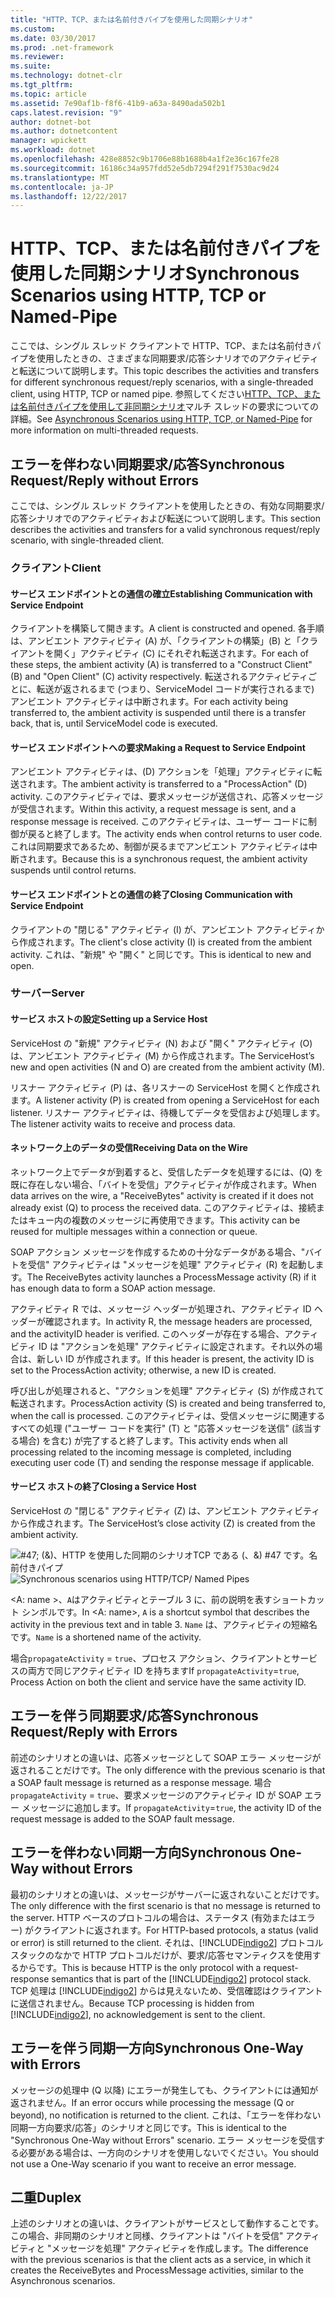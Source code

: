 ```yaml
---
title: "HTTP、TCP、または名前付きパイプを使用した同期シナリオ"
ms.custom: 
ms.date: 03/30/2017
ms.prod: .net-framework
ms.reviewer: 
ms.suite: 
ms.technology: dotnet-clr
ms.tgt_pltfrm: 
ms.topic: article
ms.assetid: 7e90af1b-f8f6-41b9-a63a-8490ada502b1
caps.latest.revision: "9"
author: dotnet-bot
ms.author: dotnetcontent
manager: wpickett
ms.workload: dotnet
ms.openlocfilehash: 428e8852c9b1706e88b1688b4a1f2e36c167fe28
ms.sourcegitcommit: 16186c34a957fdd52e5db7294f291f7530ac9d24
ms.translationtype: MT
ms.contentlocale: ja-JP
ms.lasthandoff: 12/22/2017
---
```

# <a name="synchronous-scenarios-using-http-tcp-or-named-pipe"></a><span data-ttu-id="ccf2b-102">HTTP、TCP、または名前付きパイプを使用した同期シナリオ</span><span class="sxs-lookup"><span data-stu-id="ccf2b-102">Synchronous Scenarios using HTTP, TCP or Named-Pipe</span></span>
<span data-ttu-id="ccf2b-103">ここでは、シングル スレッド クライアントで HTTP、TCP、または名前付きパイプを使用したときの、さまざまな同期要求/応答シナリオでのアクティビティと転送について説明します。</span><span class="sxs-lookup"><span data-stu-id="ccf2b-103">This topic describes the activities and transfers for different synchronous request/reply scenarios, with a single-threaded client, using HTTP, TCP or named pipe.</span></span> <span data-ttu-id="ccf2b-104">参照してください[HTTP、TCP、または名前付きパイプを使用して非同期シナリオ](../../../../../docs/framework/wcf/diagnostics/tracing/asynchronous-scenarios-using-http-tcp-or-named-pipe.md)マルチ スレッドの要求についての詳細。</span><span class="sxs-lookup"><span data-stu-id="ccf2b-104">See [Asynchronous Scenarios using HTTP, TCP, or Named-Pipe](../../../../../docs/framework/wcf/diagnostics/tracing/asynchronous-scenarios-using-http-tcp-or-named-pipe.md) for more information on multi-threaded requests.</span></span>  
  
## <a name="synchronous-requestreply-without-errors"></a><span data-ttu-id="ccf2b-105">エラーを伴わない同期要求/応答</span><span class="sxs-lookup"><span data-stu-id="ccf2b-105">Synchronous Request/Reply without Errors</span></span>  
 <span data-ttu-id="ccf2b-106">ここでは、シングル スレッド クライアントを使用したときの、有効な同期要求/応答シナリオでのアクティビティおよび転送について説明します。</span><span class="sxs-lookup"><span data-stu-id="ccf2b-106">This section describes the activities and transfers for a valid synchronous request/reply scenario, with single-threaded client.</span></span>  
  
### <a name="client"></a><span data-ttu-id="ccf2b-107">クライアント</span><span class="sxs-lookup"><span data-stu-id="ccf2b-107">Client</span></span>  
  
#### <a name="establishing-communication-with-service-endpoint"></a><span data-ttu-id="ccf2b-108">サービス エンドポイントとの通信の確立</span><span class="sxs-lookup"><span data-stu-id="ccf2b-108">Establishing Communication with Service Endpoint</span></span>  
 <span data-ttu-id="ccf2b-109">クライアントを構築して開きます。</span><span class="sxs-lookup"><span data-stu-id="ccf2b-109">A client is constructed and opened.</span></span> <span data-ttu-id="ccf2b-110">各手順は、アンビエント アクティビティ (A) が、「クライアントの構築」(B) と「クライアントを開く」アクティビティ (C) にそれぞれ転送されます。</span><span class="sxs-lookup"><span data-stu-id="ccf2b-110">For each of these steps, the ambient activity (A) is transferred to a "Construct Client" (B) and "Open Client" (C) activity respectively.</span></span> <span data-ttu-id="ccf2b-111">転送されるアクティビティごとに、転送が返されるまで (つまり、ServiceModel コードが実行されるまで) アンビエント アクティビティは中断されます。</span><span class="sxs-lookup"><span data-stu-id="ccf2b-111">For each activity being transferred to, the ambient activity is suspended until there is a transfer back, that is, until ServiceModel code is executed.</span></span>  
  
#### <a name="making-a-request-to-service-endpoint"></a><span data-ttu-id="ccf2b-112">サービス エンドポイントへの要求</span><span class="sxs-lookup"><span data-stu-id="ccf2b-112">Making a Request to Service Endpoint</span></span>  
 <span data-ttu-id="ccf2b-113">アンビエント アクティビティは、(D) アクションを「処理」アクティビティに転送されます。</span><span class="sxs-lookup"><span data-stu-id="ccf2b-113">The ambient activity is transferred to a "ProcessAction" (D) activity.</span></span> <span data-ttu-id="ccf2b-114">このアクティビティでは、要求メッセージが送信され、応答メッセージが受信されます。</span><span class="sxs-lookup"><span data-stu-id="ccf2b-114">Within this activity, a request message is sent, and a response message is received.</span></span> <span data-ttu-id="ccf2b-115">このアクティビティは、ユーザー コードに制御が戻ると終了します。</span><span class="sxs-lookup"><span data-stu-id="ccf2b-115">The activity ends when control returns to user code.</span></span> <span data-ttu-id="ccf2b-116">これは同期要求であるため、制御が戻るまでアンビエント アクティビティは中断されます。</span><span class="sxs-lookup"><span data-stu-id="ccf2b-116">Because this is a synchronous request, the ambient activity suspends until control returns.</span></span>  
  
#### <a name="closing-communication-with-service-endpoint"></a><span data-ttu-id="ccf2b-117">サービス エンドポイントとの通信の終了</span><span class="sxs-lookup"><span data-stu-id="ccf2b-117">Closing Communication with Service Endpoint</span></span>  
 <span data-ttu-id="ccf2b-118">クライアントの "閉じる" アクティビティ (I) が、アンビエント アクティビティから作成されます。</span><span class="sxs-lookup"><span data-stu-id="ccf2b-118">The client's close activity (I) is created from the ambient activity.</span></span> <span data-ttu-id="ccf2b-119">これは、"新規" や "開く" と同じです。</span><span class="sxs-lookup"><span data-stu-id="ccf2b-119">This is identical to new and open.</span></span>  
  
### <a name="server"></a><span data-ttu-id="ccf2b-120">サーバー</span><span class="sxs-lookup"><span data-stu-id="ccf2b-120">Server</span></span>  
  
#### <a name="setting-up-a-service-host"></a><span data-ttu-id="ccf2b-121">サービス ホストの設定</span><span class="sxs-lookup"><span data-stu-id="ccf2b-121">Setting up a Service Host</span></span>  
 <span data-ttu-id="ccf2b-122">ServiceHost の "新規" アクティビティ (N) および "開く" アクティビティ (O) は、アンビエント アクティビティ (M) から作成されます。</span><span class="sxs-lookup"><span data-stu-id="ccf2b-122">The ServiceHost’s new and open activities (N and O) are created from the ambient activity (M).</span></span>  
  
 <span data-ttu-id="ccf2b-123">リスナー アクティビティ (P) は、各リスナーの ServiceHost を開くと作成されます。</span><span class="sxs-lookup"><span data-stu-id="ccf2b-123">A listener activity (P) is created from opening a ServiceHost for each listener.</span></span> <span data-ttu-id="ccf2b-124">リスナー アクティビティは、待機してデータを受信および処理します。</span><span class="sxs-lookup"><span data-stu-id="ccf2b-124">The listener activity waits to receive and process data.</span></span>  
  
#### <a name="receiving-data-on-the-wire"></a><span data-ttu-id="ccf2b-125">ネットワーク上のデータの受信</span><span class="sxs-lookup"><span data-stu-id="ccf2b-125">Receiving Data on the Wire</span></span>  
 <span data-ttu-id="ccf2b-126">ネットワーク上でデータが到着すると、受信したデータを処理するには、(Q) を既に存在しない場合、「バイトを受信」アクティビティが作成されます。</span><span class="sxs-lookup"><span data-stu-id="ccf2b-126">When data arrives on the wire, a "ReceiveBytes" activity is created if it does not already exist (Q) to process the received data.</span></span> <span data-ttu-id="ccf2b-127">このアクティビティは、接続またはキュー内の複数のメッセージに再使用できます。</span><span class="sxs-lookup"><span data-stu-id="ccf2b-127">This activity can be reused for multiple messages within a connection or queue.</span></span>  
  
 <span data-ttu-id="ccf2b-128">SOAP アクション メッセージを作成するための十分なデータがある場合、"バイトを受信" アクティビティは "メッセージを処理" アクティビティ (R) を起動します。</span><span class="sxs-lookup"><span data-stu-id="ccf2b-128">The ReceiveBytes activity launches a ProcessMessage activity (R) if it has enough data to form a SOAP action message.</span></span>  
  
 <span data-ttu-id="ccf2b-129">アクティビティ R では、メッセージ ヘッダーが処理され、アクティビティ ID ヘッダーが確認されます。</span><span class="sxs-lookup"><span data-stu-id="ccf2b-129">In activity R, the message headers are processed, and the activityID header is verified.</span></span> <span data-ttu-id="ccf2b-130">このヘッダーが存在する場合、アクティビティ ID は "アクションを処理" アクティビティに設定されます。それ以外の場合は、新しい ID が作成されます。</span><span class="sxs-lookup"><span data-stu-id="ccf2b-130">If this header is present, the activity ID is set to the ProcessAction activity; otherwise, a new ID is created.</span></span>  
  
 <span data-ttu-id="ccf2b-131">呼び出しが処理されると、"アクションを処理" アクティビティ (S) が作成されて転送されます。</span><span class="sxs-lookup"><span data-stu-id="ccf2b-131">ProcessAction activity (S) is created and being transferred to, when the call is processed.</span></span> <span data-ttu-id="ccf2b-132">このアクティビティは、受信メッセージに関連するすべての処理 ("ユーザー コードを実行" (T) と "応答メッセージを送信" (該当する場合) を含む) が完了すると終了します。</span><span class="sxs-lookup"><span data-stu-id="ccf2b-132">This activity ends when all processing related to the incoming message is completed, including executing user code (T) and sending the response message if applicable.</span></span>  
  
#### <a name="closing-a-service-host"></a><span data-ttu-id="ccf2b-133">サービス ホストの終了</span><span class="sxs-lookup"><span data-stu-id="ccf2b-133">Closing a Service Host</span></span>  
 <span data-ttu-id="ccf2b-134">ServiceHost の "閉じる" アクティビティ (Z) は、アンビエント アクティビティから作成されます。</span><span class="sxs-lookup"><span data-stu-id="ccf2b-134">The ServiceHost’s close activity (Z) is created from the ambient activity.</span></span>  
  
 <span data-ttu-id="ccf2b-135">![#47; (&)、HTTP を使用した同期のシナリオTCP である (、&) #47 です。名前付きパイプ](../../../../../docs/framework/wcf/diagnostics/tracing/media/sync.gif "同期")</span><span class="sxs-lookup"><span data-stu-id="ccf2b-135">![Synchronous scenarios using HTTP&#47;TCP&#47; Named Pipes](../../../../../docs/framework/wcf/diagnostics/tracing/media/sync.gif "Sync")</span></span>  
  
 <span data-ttu-id="ccf2b-136">\<A: name >、`A`はアクティビティとテーブル 3 に、前の説明を表すショートカット シンボルです。</span><span class="sxs-lookup"><span data-stu-id="ccf2b-136">In \<A: name>, `A` is a shortcut symbol that describes the activity in the previous text and in table 3.</span></span> <span data-ttu-id="ccf2b-137">`Name` は、アクティビティの短縮名です。</span><span class="sxs-lookup"><span data-stu-id="ccf2b-137">`Name` is a shortened name of the activity.</span></span>  
  
 <span data-ttu-id="ccf2b-138">場合`propagateActivity` = `true`、プロセス アクション、クライアントとサービスの両方で同じアクティビティ ID を持ちます</span><span class="sxs-lookup"><span data-stu-id="ccf2b-138">If `propagateActivity`=`true`, Process Action on both the client and service have the same activity ID.</span></span>  
  
## <a name="synchronous-requestreply-with-errors"></a><span data-ttu-id="ccf2b-139">エラーを伴う同期要求/応答</span><span class="sxs-lookup"><span data-stu-id="ccf2b-139">Synchronous Request/Reply with Errors</span></span>  
 <span data-ttu-id="ccf2b-140">前述のシナリオとの違いは、応答メッセージとして SOAP エラー メッセージが返されることだけです。</span><span class="sxs-lookup"><span data-stu-id="ccf2b-140">The only difference with the previous scenario is that a SOAP fault message is returned as a response message.</span></span> <span data-ttu-id="ccf2b-141">場合`propagateActivity` = `true`、要求メッセージのアクティビティ ID が SOAP エラー メッセージに追加します。</span><span class="sxs-lookup"><span data-stu-id="ccf2b-141">If `propagateActivity`=`true`, the activity ID of the request message is added to the SOAP fault message.</span></span>  
  
## <a name="synchronous-one-way-without-errors"></a><span data-ttu-id="ccf2b-142">エラーを伴わない同期一方向</span><span class="sxs-lookup"><span data-stu-id="ccf2b-142">Synchronous One-Way without Errors</span></span>  
 <span data-ttu-id="ccf2b-143">最初のシナリオとの違いは、メッセージがサーバーに返されないことだけです。</span><span class="sxs-lookup"><span data-stu-id="ccf2b-143">The only difference with the first scenario is that no message is returned to the server.</span></span> <span data-ttu-id="ccf2b-144">HTTP ベースのプロトコルの場合は、ステータス (有効またはエラー) がクライアントに返されます。</span><span class="sxs-lookup"><span data-stu-id="ccf2b-144">For HTTP-based protocols, a status (valid or error) is still returned to the client.</span></span> <span data-ttu-id="ccf2b-145">それは、[!INCLUDE[indigo2](../../../../../includes/indigo2-md.md)] プロトコル スタックのなかで HTTP プロトコルだけが、要求/応答セマンティクスを使用するからです。</span><span class="sxs-lookup"><span data-stu-id="ccf2b-145">This is because HTTP is the only protocol with a request-response semantics that is part of the [!INCLUDE[indigo2](../../../../../includes/indigo2-md.md)] protocol stack.</span></span> <span data-ttu-id="ccf2b-146">TCP 処理は [!INCLUDE[indigo2](../../../../../includes/indigo2-md.md)] からは見えないため、受信確認はクライアントに送信されません。</span><span class="sxs-lookup"><span data-stu-id="ccf2b-146">Because TCP processing is hidden from [!INCLUDE[indigo2](../../../../../includes/indigo2-md.md)], no acknowledgement is sent to the client.</span></span>  
  
## <a name="synchronous-one-way-with-errors"></a><span data-ttu-id="ccf2b-147">エラーを伴う同期一方向</span><span class="sxs-lookup"><span data-stu-id="ccf2b-147">Synchronous One-Way with Errors</span></span>  
 <span data-ttu-id="ccf2b-148">メッセージの処理中 (Q 以降) にエラーが発生しても、クライアントには通知が返されません。</span><span class="sxs-lookup"><span data-stu-id="ccf2b-148">If an error occurs while processing the message (Q or beyond), no notification is returned to the client.</span></span> <span data-ttu-id="ccf2b-149">これは、「エラーを伴わない同期一方向要求/応答」のシナリオと同じです。</span><span class="sxs-lookup"><span data-stu-id="ccf2b-149">This is identical to the "Synchronous One-Way without Errors" scenario.</span></span> <span data-ttu-id="ccf2b-150">エラー メッセージを受信する必要がある場合は、一方向のシナリオを使用しないでください。</span><span class="sxs-lookup"><span data-stu-id="ccf2b-150">You should not use a One-Way scenario if you want to receive an error message.</span></span>  
  
## <a name="duplex"></a><span data-ttu-id="ccf2b-151">二重</span><span class="sxs-lookup"><span data-stu-id="ccf2b-151">Duplex</span></span>  
 <span data-ttu-id="ccf2b-152">上述のシナリオとの違いは、クライアントがサービスとして動作することです。この場合、非同期のシナリオと同様、クライアントは "バイトを受信" アクティビティと "メッセージを処理" アクティビティを作成します。</span><span class="sxs-lookup"><span data-stu-id="ccf2b-152">The difference with the previous scenarios is that the client acts as a service, in which it creates the ReceiveBytes and ProcessMessage activities, similar to the Asynchronous scenarios.</span></span>
